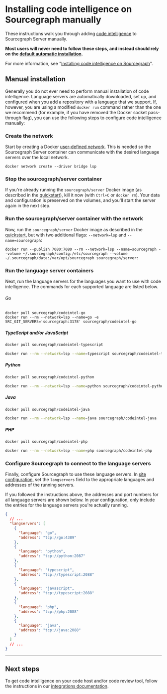 # Installing code intelligence on Sourcegraph manually

These instructions walk you through adding [code intelligence](/docs/code-intelligence) to Sourcegraph Server manually.

**Most users will never need to follow these steps, and instead should rely on the [default automatic installation](/docs/code-intelligence/install).**

For more information, see "[Installing code intelligence on Sourcegraph](/docs/code-intelligence/install)".

## Manual installation

Generally you do not ever need to perform manual installation of code intelligence. Language servers are automatically downloaded, set up, and configured when you add a repository with a language that we support. If, however, you are using a modified `docker run` command rather than the one we recommend (for example, if you have removed the Docker socket pass-through flag), you can use the following steps to configure code intelligence manually:

### Create the network

Start by creating a Docker [user-defined network](https://docs.docker.com/engine/userguide/networking/configure-dns/). This is needed so the Sourcegraph Server container can communicate with the desired language servers over the local network.

```
docker network create --driver bridge lsp
```

### Stop the sourcegraph/server container

If you're already running the `sourcegraph/server` Docker image (as described in the [quickstart](/docs)), kill it now (with `Ctrl+C` or `docker rm`). Your data and configuration is preserved on the volumes, and you'll start the server again in the next step.

### Run the sourcegraph/server container with the network

Now, run the `sourcegraph/server` Docker image as described in the [quickstart](/docs), but with two additional flags: `--network=lsp` and `--name=sourcegraph`:

<pre class="pre-wrap"><code>docker run<span class="virtual-br"></span> --publish 7080:7080 --rm<span class="virtual-br"></span> --network=lsp --name=sourcegraph<span class="virtual-br"></span> --volume ~/.sourcegraph/config:/etc/sourcegraph<span class="virtual-br"></span> --volume ~/.sourcegraph/data:/var/opt/sourcegraph<span class="virtual-br"></span> sourcegraph/server:<server-version-number /><span class="virtual-br"></span></code></pre>

### Run the language server containers

Next, run the language servers for the languages you want to use with code intelligence. The commands for each supported language are listed below.

###### Go

<pre class="pre-wrap"><code>docker pull sourcegraph/codeintel-go<br/>docker run --rm --network=lsp --name=go<span class="virtual-br"></span> -e SRC_GIT_SERVERS='sourcegraph:3178'<span class="virtual-br"></span> sourcegraph/codeintel-go</code></pre>

##### TypeScript and/or JavaScript

```sh
docker pull sourcegraph/codeintel-typescript

docker run --rm --network=lsp --name=typescript sourcegraph/codeintel-typescript
```

##### Python

```sh
docker pull sourcegraph/codeintel-python

docker run --rm --network=lsp --name=python sourcegraph/codeintel-python
```

##### Java

```sh
docker pull sourcegraph/codeintel-java

docker run --rm --network=lsp --name=java sourcegraph/codeintel-java
```

##### PHP

```sh
docker pull sourcegraph/codeintel-php

docker run --rm --network=lsp --name=php sourcegraph/codeintel-php
```

### Configure Sourcegraph to connect to the language servers

Finally, configure Sourcegraph to use these language servers. In [site configuration](/docs/config), set the `langservers` field to the appropriate languages and addresses of the running servers.

If you followed the instructions above, the addresses and port numbers for all language servers are shown below. In your configuration, only include the entries for the language servers you're actually running.

```json
{
  // ...
  "langservers": [
    {
      "language": "go",
      "address": "tcp://go:4389"
    },
    {
      "language": "python",
      "address": "tcp://python:2087"
    },
    {
      "language": "typescript",
      "address": "tcp://typescript:2088"
    },
    {
      "language": "javascript",
      "address": "tcp://typescript:2088"
    },
    {
      "language": "php",
      "address": "tcp://php:2088"
    },
    {
      "language": "java",
      "address": "tcp://java:2088"
    }
  ]
  // ...
}
```

---

## Next steps

To get code intelligence on your code host and/or code review tool, follow the instructions in our [integrations documentation](/docs/integrations).
